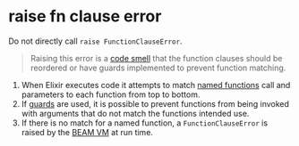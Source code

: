 # raise fn clause error

[comment]: # (This error is raised when the submission includes a call to `raise FunctionClauseError` rather than having Elixir fail in matching the call to the two_fer function for non-string types.)

Do not directly call `raise FunctionClauseError`.

> Raising this error is a [code smell](https://en.wikipedia.org/wiki/Code_smell) that the function clauses should be reordered or have guards implemented to prevent function matching.

1. When Elixir executes code it attempts to match [named functions](https://elixir-lang.org/getting-started/modules-and-functions.html#named-functions) call and parameters to each function from top to bottom.
2. If [guards](https://hexdocs.pm/elixir/master/guards.html) are used, it is possible to prevent functions from being invoked with arguments that do not match the functions intended use.
3. If there is no match for a named function, a `FunctionClauseError` is raised by the [BEAM VM](<https://en.wikipedia.org/wiki/BEAM_(Erlang_virtual_machine)>) at run time.
